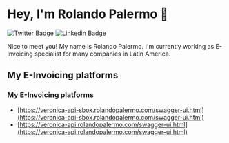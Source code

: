 # Hey, I'm Rolando Palermo 👋

[![Twitter Badge](https://img.shields.io/badge/-@RolandoPalermo-1ca0f1?style=flat-square&labelColor=1ca0f1&logo=twitter&logoColor=white&link=https://twitter.com/rolandopalermo)](https://twitter.com/rolandopalermo) 
[![Linkedin Badge](https://img.shields.io/badge/-RolandoPalermo-blue?style=flat-square&logo=Linkedin&logoColor=white&link=https://www.linkedin.com/in/rolandopalermo/)](https://www.linkedin.com/in/rolandopalermo/)

Nice to meet you! My name is Rolando Palermo.
I'm currently working as E-Invoicing specialist for many companies in Latin America.

## My E-Invoicing platforms

### My E-Invoicing platforms
- [https://veronica-api-sbox.rolandopalermo.com/swagger-ui.html](https://veronica-api-sbox.rolandopalermo.com/swagger-ui.html)
- [https://veronica-api.rolandopalermo.com/swagger-ui.html](https://veronica-api.rolandopalermo.com/swagger-ui.html)
